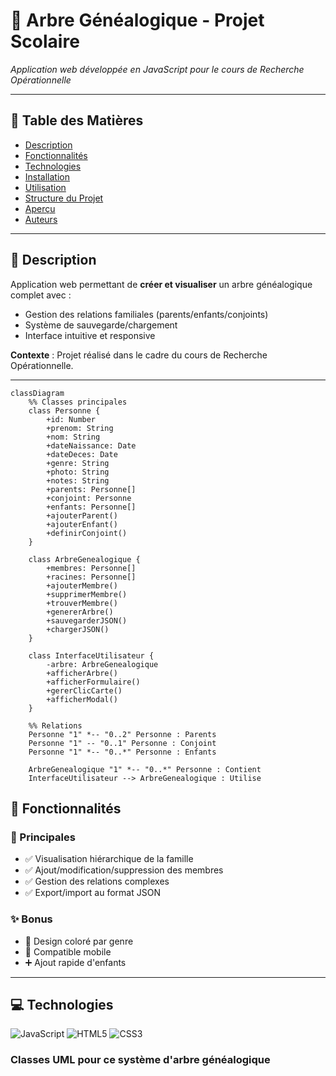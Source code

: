 # 🌳 Arbre Généalogique - Projet Scolaire


*Application web développée en JavaScript pour le cours de Recherche Opérationnelle*

---

## 📌 Table des Matières
- [Description](#-description)
- [Fonctionnalités](#-fonctionnalités)
- [Technologies](#-technologies)
- [Installation](#-installation)
- [Utilisation](#-utilisation)
- [Structure du Projet](#-structure-du-projet)
- [Aperçu](#-aperçu)
- [Auteurs](#-auteurs)

---

## 📝 Description
Application web permettant de **créer et visualiser** un arbre généalogique complet avec :
- Gestion des relations familiales (parents/enfants/conjoints)
- Système de sauvegarde/chargement
- Interface intuitive et responsive

**Contexte** : Projet réalisé dans le cadre du cours de Recherche Opérationnelle.

---
```mermaid
classDiagram
    %% Classes principales
    class Personne {
        +id: Number
        +prenom: String
        +nom: String
        +dateNaissance: Date
        +dateDeces: Date
        +genre: String
        +photo: String
        +notes: String
        +parents: Personne[]
        +conjoint: Personne
        +enfants: Personne[]
        +ajouterParent()
        +ajouterEnfant()
        +definirConjoint()
    }

    class ArbreGenealogique {
        +membres: Personne[]
        +racines: Personne[]
        +ajouterMembre()
        +supprimerMembre()
        +trouverMembre()
        +genererArbre()
        +sauvegarderJSON()
        +chargerJSON()
    }

    class InterfaceUtilisateur {
        -arbre: ArbreGenealogique
        +afficherArbre()
        +afficherFormulaire()
        +gererClicCarte()
        +afficherModal()
    }

    %% Relations
    Personne "1" *-- "0..2" Personne : Parents
    Personne "1" -- "0..1" Personne : Conjoint
    Personne "1" *-- "0..*" Personne : Enfants
    
    ArbreGenealogique "1" *-- "0..*" Personne : Contient
    InterfaceUtilisateur --> ArbreGenealogique : Utilise
```

## 🎯 Fonctionnalités
### 🌟 Principales
- ✅ Visualisation hiérarchique de la famille
- ✅ Ajout/modification/suppression des membres
- ✅ Gestion des relations complexes
- ✅ Export/import au format JSON

### ✨ Bonus
- 🎨 Design coloré par genre
- 📱 Compatible mobile
- ➕ Ajout rapide d'enfants

---

## 💻 Technologies
![JavaScript](https://img.shields.io/badge/JavaScript-ES6+-yellow?logo=javascript)
![HTML5](https://img.shields.io/badge/HTML5-E34F26?logo=html5)
![CSS3](https://img.shields.io/badge/CSS3-1572B6?logo=css3)

### Classes UML pour ce système d'arbre généalogique

